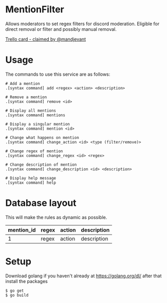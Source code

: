 # MentionFilter
Allows moderators to set regex filters for discord moderation. Eligible for direct removal or filter and possibly manual removal.

[Trello card - claimed by @mandjevant](https://trello.com/c/FtFfTVzh)

# Usage
The commands to use this service are as follows:

```
# Add a mention
.[syntax command] add <regex> <action> <description>

# Remove a mention
.[syntax command] remove <id>

# Display all mentions
.[syntax command] mentions

# Display a singular mention
.[syntax command] mention <id>

# Change what happens on mention
.[syntax command] change_action <id> <type (filter/remove)>

# Change regex of mention
.[syntax command] change_regex <id> <regex>

# Change description of mention
.[syntax command] change_description <id> <description>

# Display help message
.[syntax command] help
```

# Database layout

This will make the rules as dynamic as possible.

| mention_id | regex | action | description |
|------------|-------|--------|-------------|
| 1          | regex | action | description | 

# Setup
Download golang if you haven't already at https://golang.org/dl/ after that install the packages 

```
$ go get
$ go build 
```